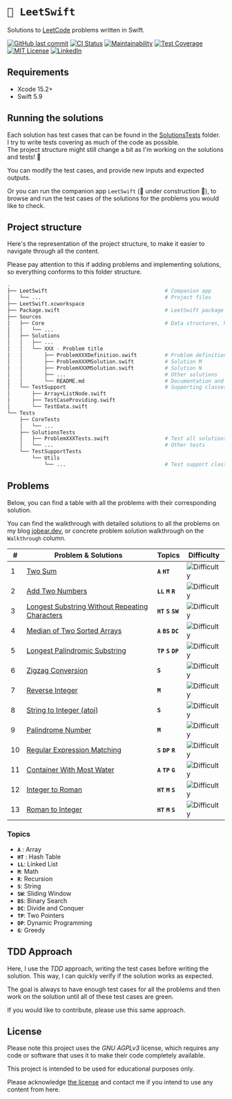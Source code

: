 # `🧮 LeetSwift`

Solutions to [LeetCode](https://leetcode.com/) problems written in Swift.

[![GitHub last commit][last-commit-shield]][last-commit-url]
[![CI Status][ci-status-shield]][ci-status-url]
[![Maintainability][maintainability-shield]][maintainability-url]
[![Test Coverage][coverage-shield]][coverage-url]
[![MIT License][license-shield]][license-url]
[![LinkedIn][linkedin-shield]][linkedin-url]

## Requirements

* Xcode 15.2+
* Swift 5.9

## Running the solutions

Each solution has test cases that can be found in the [SolutionsTests][solutions-tests-folder] folder.  
I try to write tests covering as much of the code as possible.  
The project structure might still change a bit as I'm working on  the solutions and tests! 😬

You can modify the test cases, and provide new inputs and expected outputs.

Or you can run the companion app `LeetSwift` (🚧 under construction 👷), to browse and run the test cases of the solutions for the problems you would like to check.

## Project structure
Here's the representation of the project structure, to make it easier to navigate through all the content.  

Please pay attention to this if adding problems and implementing solutions, so everything conforms to this folder structure.
``` bash
.
├── LeetSwift                                      # Companion app
│   └── ...                                        # Project files
├── LeetSwift.xcworkspace
├── Package.swift                                  # LeetSwift package spec
├── Sources
│   ├── Core                                       # Data structures, helpers, etc.
│   │   └── ...
│   ├── Solutions
│   │   ├── ...
│   │   └── XXX - Problem title
│   │       ├── ProblemXXXDefinition.swift         # Problem definition
│   │       ├── ProblemXXXMSolution.swift          # Solution M
│   │       ├── ProblemXXXMSolution.swift          # Solution N
│   │       ├── ...                                # Other solutions
│   │       └── README.md                          # Documentation and solutions
│   └── TestSupport                                # Supporting classes / extensions
│       ├── Array+ListNode.swift
│       ├── TestCaseProviding.swift
│       └── TestData.swift
└── Tests
    ├── CoreTests
    │   └── ...
    ├── SolutionsTests
    │   ├── ProblemXXXTests.swift                  # Test all solutions for Problem XXX
    │   └── ...                                    # Other tests
    └── TestSupportTests
        └── Utils
            └── ...                                # Test support classes
```

## Problems

Below, you can find a table with all the problems with their corresponding solution.

You can find the walkthrough with detailed solutions to all the problems on my blog [jobear.dev][jobear-algo-url], or concrete problem solution walkthrough on the `Walkthrough` column.

| # | Problem & Solutions | Topics | Difficulty |
| --- | --- | --- | --- |
| 1 | [Two Sum][001] | **`A`** **`HT`** | ![Difficulty][easy-shield] |
| 2 | [Add Two Numbers][002] | **`LL`** **`M`** **`R`** | ![Difficulty][medium-shield] |
| 3 | [Longest Substring Without Repeating Characters][003] | **`HT`** **`S`** **`SW`** | ![Difficulty][medium-shield] |
| 4 | [Median of Two Sorted Arrays][004] | **`A`** **`BS`** **`DC`** | ![Difficulty][hard-shield] |
| 5 | [Longest Palindromic Substring][005] | **`TP`** **`S`** **`DP`** | ![Difficulty][medium-shield] |
| 6 | [Zigzag Conversion][006] | **`S`** | ![Difficulty][medium-shield] |
| 7 | [Reverse Integer][007] | **`M`** | ![Difficulty][medium-shield] |
| 8 | [String to Integer (atoi)][008] | **`S`** | ![Difficulty][medium-shield] |
| 9 | [Palindrome Number][009] | **`M`** | ![Difficulty][easy-shield] |
| 10 | [Regular Expression Matching][010] | **`S`** **`DP`** **`R`** | ![Difficulty][hard-shield] |
| 11 | [Container With Most Water][011] | **`A`** **`TP`** **`G`** | ![Difficulty][medium-shield] |
| 12 | [Integer to Roman][012] | **`HT`** **`M`** **`S`** | ![Difficulty][medium-shield] |
| 13 | [Roman to Integer][013] | **`HT`** **`M`** **`S`** | ![Difficulty][easy-shield] |

### Topics
- **`A`** : Array
- **`HT`** : Hash Table
- **`LL`**: Linked List
- **`M`**: Math
- **`R`**: Recursion
- **`S`**: String
- **`SW`**: Sliding Window
- **`BS`**: Binary Search
- **`DC`**: Divide and Conquer
- **`TP`**: Two Pointers
- **`DP`**: Dynamic Programming
- **`G`**: Greedy

## TDD Approach
Here, I use the *TDD* approach, writing the test cases before writing the solution. This way, I can quickly verify if the solution works as expected.

The goal is always to have enough test cases for all the problems and then work on the solution until all of these test cases are green.

If you would like to contribute, please use this same approach.

## License

Please note this project uses the *GNU AGPLv3* license, which requires any code or software that uses it to make their code completely available.

This project is intended to be used for educational purposes only.

Please acknowledge [the license](https://github.com/jobearrr/LeetSwift/blob/main/LICENSE) and contact me if you intend to use any content from here.

<!-- Markdown references https://www.markdownguide.org/basic-syntax/#reference-style-links -->
[last-commit-shield]: https://img.shields.io/github/last-commit/jobearrr/LeetSwift?style=flat
[last-commit-url]: https://github.com/jobearrr/LeetSwift/commits/master
[ci-status-shield]: https://github.com/jobearrr/LeetSwift/actions/workflows/ci.yml/badge.svg
[ci-status-url]: https://github.com/jobearrr/LeetSwift/actions/workflows/ci.yml

[maintainability-shield]: https://api.codeclimate.com/v1/badges/0d1c5ec4499a5290300a/maintainability
[maintainability-url]: https://codeclimate.com/github/jobearrr/LeetSwift/maintainability
[coverage-shield]: https://api.codeclimate.com/v1/badges/0d1c5ec4499a5290300a/test_coverage
[coverage-url]: https://codeclimate.com/github/jobearrr/LeetSwift/test_coverage

[license-shield]: https://img.shields.io/github/license/jobearrr/LeetSwift.svg?style=flat
[license-url]: https://github.com/jobearrr/LeetSwift?tab=AGPL-3.0-1-ov-file#readme
[linkedin-shield]: https://img.shields.io/badge/-jobertsa-0072b1?style=flat&logo=Linkedin&logoColor=white
[linkedin-url]: https://www.linkedin.com/in/jobertsa
[jobear-blog-url]: https://jobear.dev
[jobear-algo-url]: https://jobear.dev/algo-hub/

[solutions-tests-folder]: https://github.com/jobearrr/LeetSwift/tree/main/Tests/SolutionsTests

[easy-shield]: https://img.shields.io/badge/Easy-brightgreen.svg
[medium-shield]: https://img.shields.io/badge/Medium-yellow.svg
[hard-shield]: https://img.shields.io/badge/Hard-red.svg

[001]: /Sources/Solutions/001%20-%20Two%20Sum/README.md
[002]: /Sources/Solutions/002%20-%20Add%20Two%20Numbers/README.md
[003]: /Sources/Solutions/003%20-%20Longest%20Substring%20Without%20Repeating%20Characters/README.md
[004]: /Sources/Solutions/004%20-%20Median%20of%20Two%20Sorted%20Arrays/README.md
[005]: /Sources/Solutions/005%20-%20Longest%20Palindromic%20Substring
[006]: /Sources/Solutions/006%20-%20Zigzag%20Conversion/Problem006RowByRowSolution.swift
[007]: /Sources/Solutions/007%20-%20Reverse%20Integer/Problem007StringConversionSolution.swift

[008]: https://leetcode.com/problems/string-to-integer-atoi
[009]: https://leetcode.com/problems/palindrome-number
[010]: https://leetcode.com/problems/regular-expression-matching
[011]: https://leetcode.com/problems/container-with-most-water
[012]: https://leetcode.com/problems/integer-to-roman
[013]: https://leetcode.com/problems/roman-to-integer
